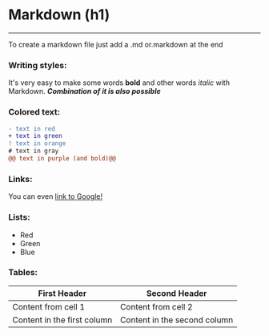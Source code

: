 # Markdown (h1)
---
To create a markdown file just add a .md or.markdown at the end

### Writing styles:
It's very easy to make some words **bold** and other words *italic* with Markdown. _**Combination of it is also possible**_

### Colored text:
```diff
- text in red
+ text in green
! text in orange
# text in gray
@@ text in purple (and bold)@@
```

### Links: 
You can even [link to Google!](http://google.com)

### Lists:
*   Red
*   Green
*   Blue

### Tables:
First Header | Second Header
------------ | -------------
Content from cell 1 | Content from cell 2
Content in the first column | Content in the second column
